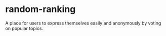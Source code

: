 # random-ranking
A place for users to express themselves easily and anonymously by voting on popular topics. 
